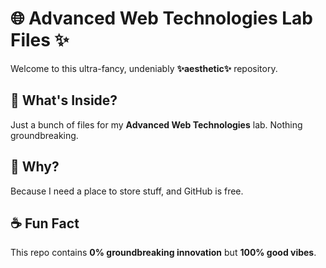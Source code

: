 # 🌐 Advanced Web Technologies Lab Files ✨  

Welcome to this ultra-fancy, undeniably **✨aesthetic✨** repository.  

## 📂 What's Inside?  
Just a bunch of files for my **Advanced Web Technologies** lab. Nothing groundbreaking.

## 🚀 Why?  
Because I need a place to store stuff, and GitHub is free.  

## ☕ Fun Fact  
This repo contains **0% groundbreaking innovation** but **100% good vibes**.  
